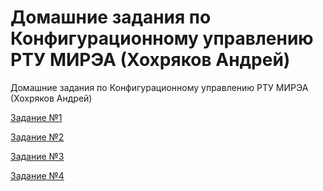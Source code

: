 # Домашние задания по Конфигурационному управлению РТУ МИРЭА (Хохряков Андрей)
Домашние задания по Конфигурационному управлению РТУ МИРЭА (Хохряков Андрей)

[Задание №1](https://github.com/Hohrandrey/konf-upravl/tree/main/Задание%20№1)

[Задание №2](https://github.com/Hohrandrey/konf-upravl/tree/main/Задание%20№2)

[Задание №3](https://github.com/Hohrandrey/konf-upravl/tree/main/Задание%20№3)

[Задание №4](https://github.com/Hohrandrey/konf-upravl/tree/main/Задание%20№4)
